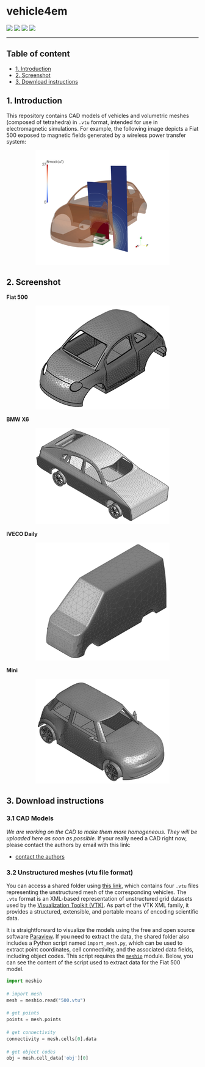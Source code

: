 # vehicle4em
![](https://img.shields.io/badge/open-source-blue)
![](https://img.shields.io/badge/license-MIT-blue)
![](https://img.shields.io/badge/CAD-Vehicle-blue)
![](https://img.shields.io/badge/Electromagnetic-Simulation-blue)
***

## Table of content
* [1. Introduction](https://github.com/cadema-PoliTO/vehicle4em#introduction)
* [2. Screenshot](https://github.com/cadema-PoliTO/vehicle4em/tree/main?tab=readme-ov-file#2-screenshot)
* [3. Download instructions](https://github.com/cadema-PoliTO/vehicle4em/tree/main?tab=readme-ov-file#3-download-instructions)

## 1. Introduction
This repository contains CAD models of vehicles and volumetric meshes (composed of tetrahedra) in `.vtu` format, intended for use in electromagnetic simulations. For example, the following image depicts a Fiat 500 exposed to magnetic fields generated by a wireless power transfer system:

<p align="center">
<img src="./img/fiat500_field.png" width="350">
</p>


## 2. Screenshot

**Fiat 500**
<p align="center">
<img src="./img/fiat500.png" width="350">
</p>

**BMW X6**

<p align="center">
<img src="./img/bmwX6.png" width="350">
</p>

**IVECO Daily**

<p align="center">
<img src="./img/daily.png" width="350">
</p>

**Mini**

<p align="center">
<img src="./img/mini.png" width="350">
</p>

## 3. Download instructions

### 3.1 CAD Models

*We are working on the CAD to make them more homogeneous. They will be uploaded here as soon as possible.* If your really need a CAD right now, please contact the authors by email with this link:
* [contact the authors](mailto:fabio.freschi@polito.it,luca.giaccone@polito.it)


### 3.2 Unstructured meshes (vtu file format)

You can access a shared folder using [this link](https://drive.google.com/drive/folders/1erye-jtA3xx1Um7UCCMqewos2cXu--xH?usp=sharing), which contains four `.vtu` files representing the unstructured mesh of the corresponding vehicles. The `.vtu` format is an XML-based representation of unstructured grid datasets used by the [Visualization Toolkit (VTK)](https://vtk.org/). As part of the VTK XML family, it provides a structured, extensible, and portable means of encoding scientific data.

It is straightforward to visualize the models using the free and open source software [Paraview](https://www.paraview.org/). If you need to extract the data, the shared folder also includes a Python script named `import_mesh.py`, which can be used to extract point coordinates, cell connectivity, and the associated data fields, including object codes. This script requires the [`meshio`](https://pypi.org/project/meshio/) module. Below, you can see the content of the script used to extract data for the Fiat 500 model.


 ```python
 import meshio

# import mesh
mesh = meshio.read("500.vtu")

# get points
points = mesh.points

# get connectivity
connectivity = mesh.cells[0].data

# get object codes
obj = mesh.cell_data['obj'][0]
 ```




